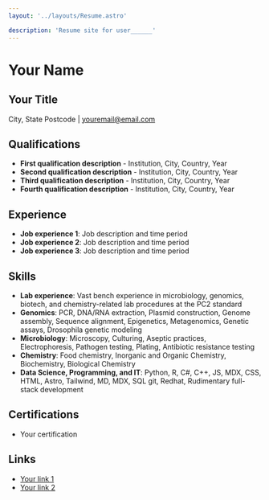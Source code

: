 ```yaml
---
layout: '../layouts/Resume.astro' 

description: 'Resume site for user______'
---
```


# Your Name

## Your Title

City, State Postcode | [youremail@email.com](mailto:{Youremail})

## Qualifications

- **First qualification description** - Institution, City, Country, Year
- **Second qualification description** - Institution, City, Country, Year
- **Third qualification description** - Institution, City, Country, Year
- **Fourth qualification description** - Institution, City, Country, Year

## Experience

- **Job experience 1**: Job description and time period
- **Job experience 2**: Job description and time period
- **Job experience 3**: Job description and time period

## Skills

- **Lab experience**: Vast bench experience in microbiology, genomics, biotech, and chemistry-related lab procedures at the PC2 standard
- **Genomics**: PCR, DNA/RNA extraction, Plasmid construction, Genome assembly, Sequence alignment, Epigenetics, Metagenomics, Genetic assays, Drosophila genetic modeling
- **Microbiology**: Microscopy, Culturing, Aseptic practices, Electrophoresis, Pathogen testing, Plating, Antibiotic resistance testing
- **Chemistry**: Food chemistry, Inorganic and Organic Chemistry, Biochemistry, Biological Chemistry
- **Data Science, Programming, and IT**: Python, R, C#, C++, JS, MDX, CSS, HTML, Astro, Tailwind, MD, MDX, SQL git, Redhat, Rudimentary full-stack development

## Certifications

- Your certification

## Links

- [Your link 1](https://handbook.monash.edu/current/courses/S6005)
- [Your link 2](https://handbook.monash.edu/2021/courses/s2000?year=2021)
